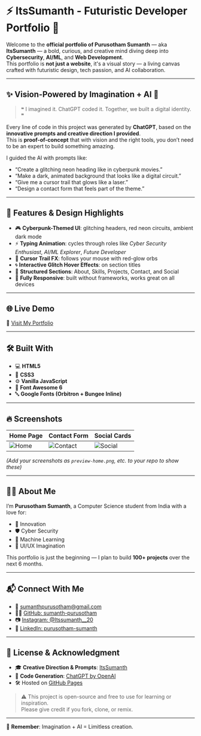 # ⚡ ItsSumanth - Futuristic Developer Portfolio 🚀

Welcome to the **official portfolio of Purusotham Sumanth** — aka **ItsSumanth** — a bold, curious, and creative mind diving deep into **Cybersecurity**, **AI/ML**, and **Web Development**.  
This portfolio is **not just a website**, it's a visual story — a living canvas crafted with futuristic design, tech passion, and AI collaboration.

---

## ✨ Vision-Powered by Imagination + AI 🤖

> ❝ I imagined it. ChatGPT coded it. Together, we built a digital identity. ❞

Every line of code in this project was generated by **ChatGPT**, based on the **innovative prompts and creative direction I provided**.  
This is **proof-of-concept** that with vision and the right tools, you don’t need to be an expert to build something amazing.

I guided the AI with prompts like:
- “Create a glitching neon heading like in cyberpunk movies.”
- “Make a dark, animated background that looks like a digital circuit.”
- “Give me a cursor trail that glows like a laser.”
- “Design a contact form that feels part of the theme.”

---

## 🧩 Features & Design Highlights

- 🎮 **Cyberpunk-Themed UI**: glitching headers, red neon circuits, ambient dark mode
- ⚡ **Typing Animation**: cycles through roles like *Cyber Security Enthusiast*, *AI/ML Explorer*, *Future Developer*
- 🧠 **Cursor Trail FX**: follows your mouse with red-glow orbs
- 🌀 **Interactive Glitch Hover Effects**: on section titles
- 🧾 **Structured Sections**: About, Skills, Projects, Contact, and Social
- 📱 **Fully Responsive**: built without frameworks, works great on all devices

---

## 🌐 Live Demo

🚀 [Visit My Portfolio](https://sumanth-purusotham.github.io/portfolio/)

---

## 🛠 Built With

- 💻 **HTML5**
- 🎨 **CSS3**
- ⚙️ **Vanilla JavaScript**
- 🎯 **Font Awesome 6**
- 🔤 **Google Fonts (Orbitron + Bungee Inline)**

---

## 🔥 Screenshots

| Home Page | Contact Form | Social Cards |
|----------|--------------|--------------|
| ![Home](preview-home.png) | ![Contact](preview-contact.png) | ![Social](preview-social.png) |

_(Add your screenshots as `preview-home.png`, etc. to your repo to show these)_

---

## 👨‍💻 About Me

I’m **Purusotham Sumanth**, a Computer Science student from India with a love for:
- 🚀 Innovation
- 🛡️ Cyber Security
- 🧠 Machine Learning
- 🎨 UI/UX Imagination

This portfolio is just the beginning — I plan to build **100+ projects** over the next 6 months.

---

## 📬 Connect With Me

- 📧 [sumanthpurusotham@gmail.com](mailto:sumanthpurusotham@gmail.com)
- 🧑‍💻 [GitHub: sumanth-purusotham](https://github.com/sumanth-purusotham)
- 📷 [Instagram: @Itssumanth__20](https://instagram.com/Itssumanth__20)
- 💼 [LinkedIn: purusotham-sumanth](https://linkedin.com/in/purusotham-sumanth)

---

## 📜 License & Acknowledgment

- 🎓 **Creative Direction & Prompts**: [ItsSumanth](https://github.com/sumanth-purusotham)
- 🤖 **Code Generation**: [ChatGPT by OpenAI](https://openai.com/chatgpt)
- 🛠 Hosted on [GitHub Pages](https://pages.github.com/)

> ⚠️ This project is open-source and free to use for learning or inspiration.  
> Please give credit if you fork, clone, or remix.

---

🧠 **Remember**: Imagination + AI = Limitless creation.

